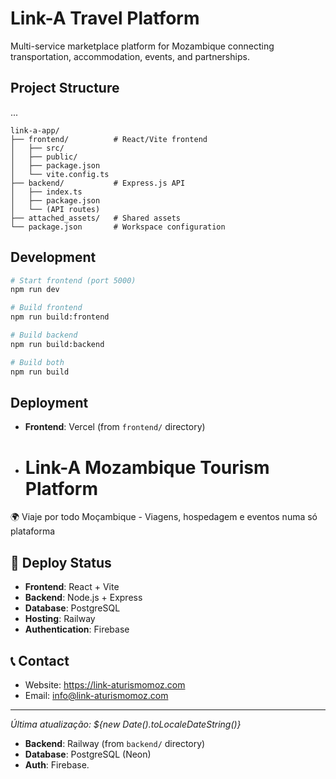 # Link-A Travel Platform

Multi-service marketplace platform for Mozambique connecting transportation, accommodation, events, and partnerships.

## Project Structure
...
```
link-a-app/
├── frontend/          # React/Vite frontend
│   ├── src/
│   ├── public/
│   ├── package.json
│   └── vite.config.ts
├── backend/           # Express.js API
│   ├── index.ts
│   ├── package.json
│   └── (API routes)
├── attached_assets/   # Shared assets
└── package.json       # Workspace configuration
```

## Development

```bash
# Start frontend (port 5000)
npm run dev

# Build frontend
npm run build:frontend

# Build backend  
npm run build:backend

# Build both
npm run build
```

## Deployment

- **Frontend**: Vercel (from `frontend/` directory)
- # Link-A Mozambique Tourism Platform

🌍 Viaje por todo Moçambique - Viagens, hospedagem e eventos numa só plataforma

## 🚀 Deploy Status
- **Frontend**: React + Vite
- **Backend**: Node.js + Express
- **Database**: PostgreSQL
- **Hosting**: Railway
- **Authentication**: Firebase

## 📞 Contact
- Website: https://link-aturismomoz.com
- Email: info@link-aturismomoz.com

---
*Última atualização: ${new Date().toLocaleDateString()}*
- **Backend**: Railway (from `backend/` directory)
- **Database**: PostgreSQL (Neon)
- **Auth**: Firebase.
